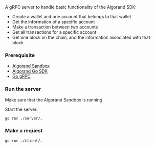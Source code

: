 A gRPC server to handle basic functionality of the Algorand SDK:
- Create a wallet and one account that belongs to that wallet
- Get the information of a specific account
- Make a transaction between two accounts
- Get all transactions for a specific account
- Get one block on the chain, and the information associated with that block

### Prerequisite
- [Algorand Sandbox](https://github.com/algorand/sandbox)
- [Algorand Go SDK](https://github.com/algorand/go-algorand-sdk/)
- [Go gRPC](https://github.com/grpc/grpc-go)


### Run the server
Make sure that the Algorand Sandbox is running.

Start the server:
```aidl
go run ./server/.
```

### Make a request
```aidl
go run ./client/.
```
